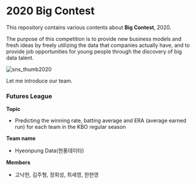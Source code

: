 # 2020 Big Contest

This repository contains various contents about **Big Contest**, 2020.

The purpose of this competition is to provide new business models and fresh ideas by freely utilizing the data that companies actually have, and to provide job opportunities for young people through the discovery of big data talent.



![sns_thumb2020](./img/sns_thumb2020.jpg)



Let me introduce our team.



### Futures League

**Topic**

- Predicting the winning rate, batting average and ERA (average earned run) for each team in the KBO regular season

  

**Team name**

- Hyeonpung Data(현풍데이타)

  

**Members**

- 고낙헌, 김주형, 정회성, 최세영, 한현영

